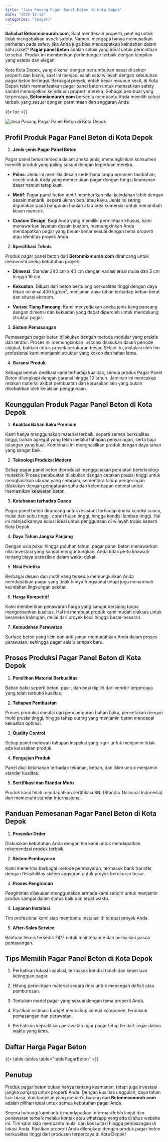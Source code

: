 ```yaml
---
title: "Jasa Pasang Pagar Panel Beton di Kota Depok"
date: "2023-12-14"
categories: "[pagar]"
---
```


**Sahabat Betonmixmurah.com**, Saat mendesain properti, penting untuk tidak mengabaikan aspek safety. Namun, mengapa hanya memusatkan perhatian pada safety jika Anda juga bisa mendapatkan keindahan dalam satu paket? **Pagar panel beton** adalah solusi yang ideal untuk permintaan tersebut. Produk ini memberikan perlindungan terbaik dengan tampilan yang estetis dan elegan.  

Kota Kota Depok, yang dikenal dengan pertumbuhan pesat di sektor properti dan bisnis, saat ini menjadi salah satu wilayah dengan kebutuhan pagar beton tertinggi. Berbagai proyek, entah besar maupun kecil, di Kota Depok telah memanfaatkan pagar panel beton untuk memastikan safety sambil menonjolkan keindahan properti mereka. Sebagai pembuat yang terpercaya, **Betonmixmurah.com** bersedia membantu Anda memilih solusi terbaik yang sesuai dengan permintaan dan anggaran Anda.

{{< toc >}}

![Jasa Pasang Pagar Panel Beton di Kota Depok](/images/pagar/pagar-beton-17.jpg)

## Profil Produk Pagar Panel Beton di Kota Depok

1. **Jenis-jenis Pagar Panel Beton**  

Pagar panel beton tersedia dalam aneka jenis, memungkinkan konsumen memilih produk yang paling sesuai dengan keperluan mereka.  

- **Polos**: Jenis ini memiliki desain sederhana tanpa ornamen tambahan, cocok untuk Anda yang memerlukan pagar dengan fungsi keamanan dasar namun tetap kuat.  

- **Motif**: Pagar panel beton motif memberikan nilai keindahan lebih dengan desain menarik, seperti ukiran batu atau kayu. Jenis ini sering digunakan pada bangunan hunian atau area komersial untuk menambah kesan menarik.  

- **Custom Design**: Bagi Anda yang memiliki permintaan khusus, kami menawarkan layanan desain kustom, memungkinkan Anda mendapatkan pagar yang benar-benar sesuai dengan tema properti atau identitas proyek Anda.  

2. **Spesifikasi Teknis**  

Produk pagar panel beton dari **Betonmixmurah.com** dirancang untuk memenuhi aneka kebutuhan proyek.  

- **Dimensi**: Standar 240 cm x 40 cm dengan variasi tebal mulai dari 5 cm hingga 10 cm.  

- **Kekuatan**: Dibuat dari beton bertulang berkualitas tinggi dengan daya tekan minimal 400 kg/cm², menjamin daya tahan terhadap beban berat dan situasi ekstrem.  

- **Variasi Tiang Pancang**: Kami menyediakan aneka jenis tiang pancang dengan dimensi dan kekuatan yang dapat diperoleh untuk mendukung struktur pagar.  

3. **Sistem Pemasangan**  

Pemasangan pagar beton dilakukan dengan metode modular yang praktis dan teratur. Proses ini memungkinkan instalasi dilakukan dalam periode singkat, bahkan untuk proyek berukuran besar. Selain itu, instalasi oleh tim profesional kami menjamin struktur yang kokoh dan tahan lama.  

4. **Garansi Produk**  

Sebagai bentuk dedikasi kami terhadap kualitas, semua produk Pagar Panel Beton dilengkapi dengan garansi hingga 10 tahun. Jaminan ini mencakup retakan material akibat pembuatan dan kerusakan lain yang bukan disebabkan oleh kelalaian penggunaan.

## Keunggulan Produk Pagar Panel Beton di Kota Depok 

1. **Kualitas Bahan Baku Premium**  

Kami hanya menggunakan material terbaik, seperti semen berkualitas tinggi, bahan agregat yang telah melalui tahapan penyaringan, serta baja tulangan yang kuat. Kombinasi ini menghasilkan produk dengan daya tahan yang sangat baik.  

2. **Teknologi Produksi Modern**  

Setiap pagar panel beton diproduksi menggunakan peralatan berteknologi mutakhir. Proses pembuatan dilakukan dengan cetakan presisi tinggi untuk menghasilkan ukuran yang seragam, sementara tahap pengeringan dilakukan dengan pengaturan suhu dan kelembapan optimal untuk memastikan keawetan beton.  

3. **Ketahanan terhadap Cuaca**  

Pagar panel beton dirancang untuk resistant terhadap aneka kondisi cuaca, mulai dari suhu tinggi, curah hujan tinggi, hingga kondisi lembap tinggi. Hal ini menjadikannya solusi ideal untuk penggunaan di wilayah tropis seperti Kota Depok.  

4. **Daya Tahan Jangka Panjang**  

Dengan usia pakai hingga puluhan tahun, pagar panel beton menawarkan nilai investasi yang sangat menguntungkan. Anda tidak perlu khawatir tentang biaya perbaikan dalam waktu dekat.  

5. **Nilai Estetika**  

Berbagai desain dan motif yang tersedia memungkinkan Anda mendapatkan pagar yang tidak hanya fungsional tetapi juga menambah keindahan lingkungan sekitar.  

6. **Harga Kompetitif**  

Kami memberikan penawaran harga yang sangat bersaing tanpa mengorbankan kualitas. Hal ini membuat produk kami mudah diakses untuk beraneka kalangan, mulai dari proyek kecil hingga besar-besaran.  

7. **Kemudahan Perawatan**  

Surface beton yang licin dan anti-jamur memudahkan Anda dalam proses perawatan, sehingga pagar selalu tampak baru.

## Proses Produksi Pagar Panel Beton di Kota Depok

1. **Pemilihan Material Berkualitas**  

Bahan baku seperti beton, pasir, dan besi dipilih dari vendor terpercaya yang telah terbukti kualitas.

2. **Tahapan Pembuatan**  

Proses produksi dimulai dari pencampuran bahan baku, pencetakan dengan mold presisi tinggi, hingga tahap curing yang menjamin beton mencapai kekuatan optimal.

3. **Quality Control**  

Setiap panel melewati tahapan inspeksi yang rigor untuk menjamin tidak ada kerusakan produk.

4. **Pengujian Produk**  

Panel diuji ketahanan terhadap tekanan, beban, dan iklim untuk menjamin standar kualitas.

5. **Sertifikasi dan Standar Mutu**  

Produk kami telah mendapatkan sertifikasi SNI (Standar Nasional Indonesia) dan memenuhi standar internasional.

## Panduan Pemesanan Pagar Panel Beton di Kota Depok

1. **Prosedur Order**  

Diskusikan kebutuhan Anda dengan tim kami untuk mendapatkan rekomendasi produk terbaik.

2. **Sistem Pembayaran**  

Kami menerima berbagai metode pembayaran, termasuk bank transfer, dengan fleksibilitas sistem angsuran untuk proyek berukuran besar.

3. **Proses Pengiriman**  

Pengiriman dilakukan menggunakan armada kami sendiri untuk menjamin produk sampai dalam status baik dan tepat waktu.

4. **Layanan Instalasi**  

Tim profesional kami siap membantu instalasi di tempat proyek Anda.

5. **After-Sales Service**  

Bantuan teknis tersedia 24/7 untuk maintenance dan perbaikan pasca pemasangan.

## Tips Memilih Pagar Panel Beton di Kota Depok

1. Perhatikan lokasi instalasi, termasuk kondisi tanah dan keperluan ketinggian pagar.  

2. Hitung permintaan material secara rinci untuk mencegah defisit atau pemborosan.  

3. Tentukan model pagar yang sesuai dengan tema properti Anda.  

4. Pastikan estimasi budget mencakup semua komponen, termasuk pemasangan dan perawatan.  

5. Perhatikan kepraktisan perawatan agar pagar tetap terlihat segar dalam waktu yang lama.

## Daftar Harga Pagar Beton

{{< table-tables table="tablePagarBeton" >}}

## Penutup

Produk pagar beton bukan hanya tentang keamanan, tetapi juga investasi jangka panjang untuk properti Anda. Dengan kualitas unggulan, daya tahan luar biasa, dan tampilan yang menarik, barang dari **Betonmixmurah.com** adalah pilihan ideal untuk semua kebutuhan pagar Anda.  

Segera hubungi kami untuk mendapatkan informasi lebih lanjut dan penawaran terbaik melalui kontak atau whatsapp yang ada di situs website ini. Tim kami siap membantu mulai dari konsultasi hingga pemasangan di lokasi Anda. Pastikan properti Anda dilengkapi dengan produk pagar beton berkualitas tinggi dari produsen terpercaya di Kota Depok!